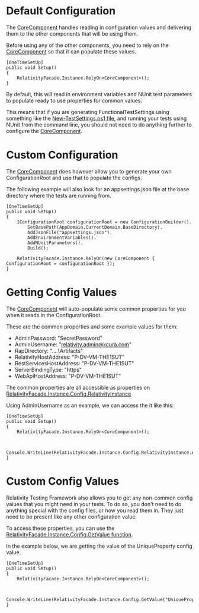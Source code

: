 # Default Configuration

The [CoreComponent](/api/Relativity.Testing.Framework.CoreComponent.html) handles reading in configuration values and delivering them to the other components that will be using them.  

Before using any of the other components, you need to rely on the [CoreComponent](/api/Relativity.Testing.Framework.CoreComponent.html) so that it can populate these values.


```
[OneTimeSetUp]
public void Setup()
{
    RelativityFacade.Instance.RelyOn<CoreComponent>();
}
```
By default, this will read in environment variables and NUnit test parameters to populate ready to use properties for common values.  

This means that if you are generating FunctionalTestSettings using something like the [New-TestSettings.ps1 file](https://github.com/relativitydev/relativity.testing.framework.api/blob/master/DevelopmentScripts/New-TestSettings.ps1), and running your tests using NUnit from the command line, you should not need to do anything further to configure the [CoreComponent](/api/Relativity.Testing.Framework.CoreComponent.html).

# Custom Configuration

The [CoreComponent](/api/Relativity.Testing.Framework.CoreComponent.html) does however allow you to generate your own ConfigurationRoot and use that to populate the configs.  

The following example will also look for an appsettings.json file at the base directory where the tests are running from.


```
[OneTimeSetUp]
public void Setup()
{
    IConfigurationRoot configurationRoot = new ConfigurationBuilder().
        SetBasePath(AppDomain.CurrentDomain.BaseDirectory).
        AddJsonFile("appsettings.json").
        AddEnvironmentVariables().
        AddNUnitParameters().
        Build();
 
    RelativityFacade.Instance.RelyOn(new CoreComponent { ConfigurationRoot = configurationRoot });
}
```
# Getting Config Values

The [CoreComponent](/api/Relativity.Testing.Framework.CoreComponent.html) will auto-populate some common properties for you when it reads in the ConfigurationRoot. 

These are the common properties and some example values for them:  

* AdminPassword: "SecretPassword"
* AdminUsername: "relativity.admin@kcura.com"
* RapDirectory: "..\..\Artifacts"
* RelativityHostAddress: "P-DV-VM-THE1SUT"
* RestServicesHostAddress: "P-DV-VM-THE1SUT"
* ServerBindingType: "https"
* WebApiHostAddress: "P-DV-VM-THE1SUT"

The common properties are all accessible as properties on [RelativityFacade.Instance.Config.RelativityInstance](/api/Relativity.Testing.Framework.Configuration.IConfigurationService.html#Relativity_Testing_Framework_Configuration_IConfigurationService_RelativityInstance)

Using AdminUsername as an example, we can access the it like this:

```
[OneTimeSetUp]
public void Setup()
{
    RelativityFacade.Instance.RelyOn<CoreComponent>();
 
 
    Console.WriteLine(RelativityFacade.Instance.Config.RelativityInstance.AdminUsername);
}
```

# Custom Config Values

Relativity Testing Framework also allows you to get any non-common config values that you might need in your tests.
To do so, you don't need to do anything special with the config files, or how you read them in. They just need to be present like any other configuration value.  

To access these properties, you can use the [RelativityFacade.Instance.Config.GetValue function](/api/Relativity.Testing.Framework.Configuration.IConfigurationService.html#Relativity_Testing_Framework_Configuration_IConfigurationService_GetValue_System_String_).  

In the example below, we are getting the value of the UniqueProperty config value.

```
[OneTimeSetUp]
public void Setup()
{
    RelativityFacade.Instance.RelyOn<CoreComponent>();
 
 
    Console.WriteLine(RelativityFacade.Instance.Config.GetValue("UniqueProperty"));
}
```
